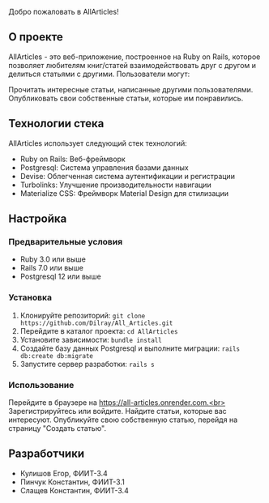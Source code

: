 Добро пожаловать в AllArticles!

## О проекте

AllArticles - это веб-приложение, построенное на Ruby on Rails, которое позволяет любителям книг/статей взаимодействовать друг с другом и делиться статьями с другими. Пользователи могут:

 Прочитать интересные статьи, написанные другими пользователями.
 Опубликовать свои собственные статьи, которые им понравились.

## Технологии стека

AllArticles использует следующий стек технологий:

 - Ruby on Rails: Веб-фреймворк<br>
 - Postgresql: Система управления базами данных<br>
 - Devise: Облегченная система аутентификации и регистрации<br>
 - Turbolinks: Улучшение производительности навигации<br>
 - Materialize CSS: Фреймворк Material Design для стилизации

## Настройка

### Предварительные условия

- Ruby 3.0 или выше<br>
- Rails 7.0 или выше<br>
- Postgresql 12 или выше

### Установка

1. Клонируйте репозиторий: `git clone https://github.com/Dilray/All_Articles.git`
2. Перейдите в каталог проекта: `cd AllArticles`
3. Установите зависимости: `bundle install`
4. Создайте базу данных Postgresql и выполните миграции: `rails db:create db:migrate`
5. Запустите сервер разработки: `rails s`

### Использование

 Перейдите в браузере на https://all-articles.onrender.com.<br>
 Зарегистрируйтесь или войдите.
 Найдите статьи, которые вас интересуют.
 Опубликуйте свою собственную статью, перейдя на страницу "Создать статью".

## Разработчики

- Кулишов Егор, ФИИТ-3.4<br>
- Пинчук Константин, ФИИТ-3.1<br>
- Слащев Константин, ФИИТ-3.4

